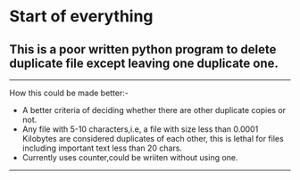 # Start of everything
## This is a poor written python program to delete duplicate file except leaving one duplicate one.
---
How this could be made better:-
* A better criteria of deciding whether there are other duplicate copies or not.
* Any file with 5-10 characters,i.e, a file with size less than 0.0001 Kilobytes are considered duplicates of each other, this is lethal for files including important text less than 20 chars.
* Currently uses counter,could be wriiten without using one.
---
